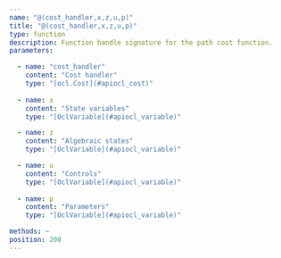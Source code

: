 ```yaml
---
name: "@(cost_handler,x,z,u,p)"
title: "@(cost_handler,x,z,u,p)"
type: function
description: Function handle signature for the path cost function.
parameters: 

  - name: "cost_handler"
    content: "Cost handler"
    type: "[ocl.Cost](#apiocl_cost)"
    
  - name: x
    content: "State variables"
    type: "[OclVariable](#apiocl_variable)"

  - name: z
    content: "Algebraic states"
    type: "[OclVariable](#apiocl_variable)"

  - name: u
    content: "Controls"
    type: "[OclVariable](#apiocl_variable)"
    
  - name: p
    content: "Parameters"
    type: "[OclVariable](#apiocl_variable)"

methods: ~
position: 200
---
```

